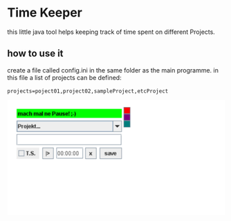 # Time Keeper

this little java tool helps keeping track of time spent on different Projects.

## how to use it

create a file called config.ini in the same folder as the main programme.
in this file a list of projects can be defined:
```
projects=poject01,project02,sampleProject,etcProject
```

![](screenshot.png)
